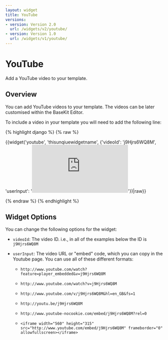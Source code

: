 ```yaml
---
layout: widget
title: YouTube
versions:
- version: Version 2.0
  url: /widgets/v2/youtube/
- version: Version 1.0
  url: /widgets/v1/youtube/
---
```


# YouTube

Add a YouTube video to your template.

## Overview

You can add YouTube videos to your template. The videos can be later customised within the BaseKit Editor. 

To include a video in your template you will need to add the following line:

{% highlight django %}
{% raw %}

  {{widget('youtube', 'thisunqiuewidgetname', {'videoId': 'j9Hjrs6WQ8M', 'userInput': '<iframe src="http://www.youtube.com/embed/j9Hjrs6WQ8M" frameborder="0" allowfullscreen></iframe>'})|raw}}

{% endraw %}
{% endhighlight %}

## Widget Options

You can change the following options for the widget:

* ```videoId```: The video ID. i.e., in all of the examples below the ID is ```j9Hjrs6WQ8M```

* ```userInput```: The video URL or "embed" code, which you can copy in the Youtube page. You can use all of these different formats:

  * ```http://www.youtube.com/watch?feature=player_embedded&v=j9Hjrs6WQ8M```

  * ```http://www.youtube.com/watch?v=j9Hjrs6WQ8M```

  * ```http://www.youtube.com/v/j9Hjrs6WQ8M&hl=en_GB&fs=1```

  * ```http://youtu.be/j9Hjrs6WQ8M```

  * ```http://www.youtube-nocookie.com/embed/j9Hjrs6WQ8M?rel=0```

  * ```<iframe width="560" height="315" src="http://www.youtube.com/embed/j9Hjrs6WQ8M" frameborder="0" allowfullscreen></iframe>```

